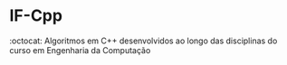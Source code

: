 # IF-Cpp
:octocat: Algoritmos em C++ desenvolvidos ao longo das disciplinas do curso em Engenharia da Computação
